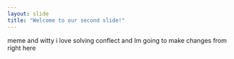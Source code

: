 ```yaml
---
layout: slide
title: "Welcome to our second slide!"
---
```

meme and witty
i love solving conflect
and Im going to make changes from right here
